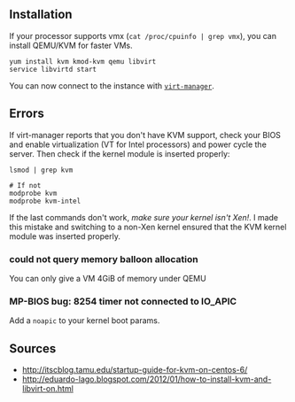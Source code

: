 Installation
------------

If your processor supports vmx (`cat /proc/cpuinfo | grep vmx`), you can
install QEMU/KVM for faster VMs.

    yum install kvm kmod-kvm qemu libvirt  
    service libvirtd start

You can now connect to the instance with [`virt-manager`](http://virt-manager.org/).

Errors
------

If virt-manager reports that you don't have KVM support, check your BIOS
and enable virtualization (VT for Intel processors) and power cycle the
server. Then check if the kernel module is inserted properly:

    lsmod | grep kvm  
      
    # If not  
    modprobe kvm  
    modprobe kvm-intel

If the last commands don't work, *make sure your kernel isn't Xen!*. I
made this mistake and switching to a non-Xen kernel ensured that the KVM
kernel module was inserted properly.

### could not query memory balloon allocation

You can only give a VM 4GiB of memory under QEMU

### MP-BIOS bug: 8254 timer not connected to IO\_APIC

Add a `noapic` to your kernel boot params.

Sources
-------

*   <http://itscblog.tamu.edu/startup-guide-for-kvm-on-centos-6/>
*   <http://eduardo-lago.blogspot.com/2012/01/how-to-install-kvm-and-libvirt-on.html>



